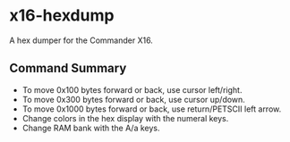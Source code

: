 # x16-hexdump
A hex dumper for the Commander X16.

## Command Summary

* To move 0x100 bytes forward or back, use cursor left/right.
* To move 0x300 bytes forward or back, use cursor up/down.
* To move 0x1000 bytes forward or back, use return/PETSCII left arrow.
* Change colors in the hex display with the numeral keys.
* Change RAM bank with the A/a keys.
